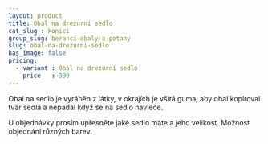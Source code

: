 ```yaml
---
layout: product
title: Obal na drezurní sedlo
cat_slug : konici
group_slug: beranci-obaly-a-potahy
slug: obal-na-drezurni-sedlo
has_image: false
pricing:
  - variant : Obal na drezurní sedlo
    price   : 390
---
```


Obal na sedlo je vyráběn z látky, v okrajích je všitá guma, 
aby obal kopíroval tvar sedla a nepadal když se na sedlo navleče.

U objednávky prosím upřesněte jaké sedlo máte a jeho velikost.
Možnost objednání různých barev.

